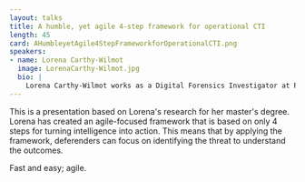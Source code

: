 ```yaml
---
layout: talks
title: A humble, yet agile 4-step framework for operational CTI
length: 45
card: AHumbleyetAgile4StepFrameworkforOperationalCTI.png
speakers:
- name: Lorena Carthy-Wilmot
  image: LorenaCarthy-Wilmot.jpg
  bio: |
    Lorena Carthy-Wilmot works as a Digital Forensics Investigator at PwC in Oslo, Norway. She is currently researching for a master's degree in Cyber Security at the Teesside University in Middlesbrough, UK. She is interested in everything-forensics, cyber threat intelligence, learning new skills and cats and dogs, of course.    
---
```

This is a presentation based on Lorena's research for her master's degree. Lorena has created an agile-focused framework that is based on only 4 steps for turning intelligence into action. This means that by applying the framework, deferenders can focus on identifying the threat to understand the outcomes.

Fast and easy; agile.
